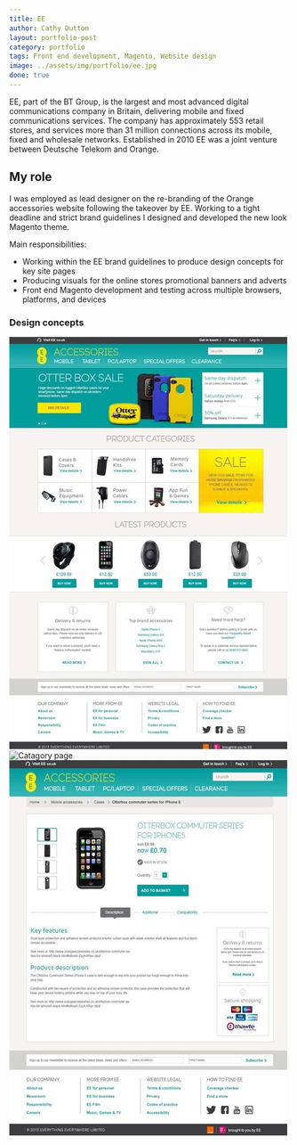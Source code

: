 ```yaml
---
title: EE
author: Cathy Dutton
layout: portfolio-post
category: portfolio
tags: Front end development, Magento, Website design
image: ../assets/img/portfolio/ee.jpg
done: true
---
```



<p class="highlight-quote">
EE, part of the BT Group, is the largest and most advanced digital communications company in Britain, delivering mobile and fixed communications services. The company has approximately 553 retail stores, and services more than 31 million connections across its mobile, fixed and wholesale networks. Established in 2010 EE was a joint venture
between Deutsche Telekom and Orange.</p>

<h2 class="heading">My role</h2>
I was employed as lead designer on the re-branding of the Orange accessories website following the takeover by EE.
Working to a tight deadline and strict brand guidelines I designed and developed the new look Magento theme.

Main responsibilities:

- Working within the EE brand guidelines to produce design concepts for key site pages
- Producing visuals for the online stores promotional banners and adverts
- Front end Magento development and testing across multiple browsers, platforms, and devices

<h3 class="heading">Design concepts</h3>

<section class="portfolio-images">
<div class="portfolio-piece-wrapper-three">
    <div class="portfolio-piece">
        <img src="../assets/img/portfolio/ee/home.jpg" class="portfolio-piece__img"  alt="Home page">
    </div>
</div>
<div class="portfolio-piece-wrapper-three">
    <div class="portfolio-piece">
        <img src="../assets/img/portfolio/ee/catagory.jpg" class="portfolio-piece__img"  alt="Catagory page">
    </div>
</div>
<div class="portfolio-piece-wrapper-three">
    <div class="portfolio-piece">
        <img src="../assets/img/portfolio/ee/product.jpg" class="portfolio-piece__img"  alt="Product page">
    </div>
</div>
</section>

